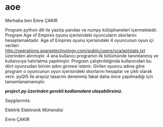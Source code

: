 # aoe

Merhaba ben Emre ÇAKIR

Program python dili ile yazılıp pandas ve numpy kütüphaneleri içermektedir. 
Program Age of Empires oyunu içerisindeki oyuncuların skorlarını hesaplamaktadır.
Age of Empires oyunu içerisindeki 4 oyuncunun oyun içi verileri http://operations.sparsetechnology.com/public/users/yca/aotstats.txt üzerinden alınmıştır.
4 ana kullanıcı programın ilk bölümünde tanımlanmış ve kullanıcıya hatırlatma yapılmıştır. Program çalıştırıldığında kullanıcıdan bu dört oyuncudan birinin adını girmesi istenir.
Girilen oyuncu adına göre program o oyuncunun oyun içerisindeki skorlarını hesaplar ve çıktı olarak verir.
pyQt5 ile arayüz tasarımı denenmiş fakat daha önce yapılmadığı için tamamlanamamıştır.

***project.py üzerinden gerekli kodlamalara ulaşabilirsiniz.***

Saygılarımla.

Elektrik Elektronik Mühendisi

Emre ÇAKIR
